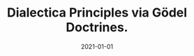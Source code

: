 ---
type: article
authors:
  - Trotta, Davide
  - Spadetto, Matteo
  - de Paiva, Valeria
title: "Dialectica Principles via Gödel Doctrines."
journal: "Theoretical Computer Science."
note:
date: 2021-01-01
resource:
  type: pdf
  pdf-url: includes/pubs/2023tcs.pdf 

---